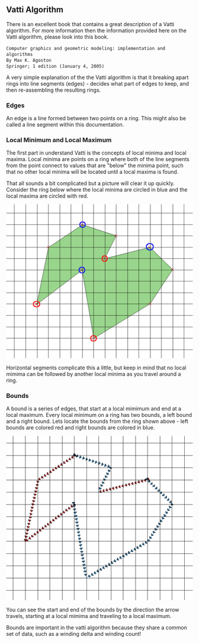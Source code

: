 ## Vatti Algorithm

There is an excellent book that contains a great description of a Vatti algorithm. For more information
then the information provided here on the Vatti algorithm, please look into this book.

```
Computer graphics and geometric modeling: implementation and algorithms
By Max K. Agoston                                                      
Springer; 1 edition (January 4, 2005)
```

A very simple explanation of the the Vatti algorithm is that it breaking apart rings into line segments (edges) - decides what part of edges to keep, and then re-assembling the resulting rings.

### Edges

An edge is a line formed between two points on a ring. This might also be called a line segment within this documentation. 

### Local Minimum and Local Maximum

The first part in understand Vatti is the concepts of local minima and local maxima. Local minima are points on a ring where both of the line segments from the point connect to values that are "below" the minima point, such that no other local minima will be located until a local maxima is found. 

That all sounds a bit complicated but a picture will clear it up quickly. Consider the ring below where the local minima are circled in blue and the local maxima are circled with red. 

![Local Minima and Local Maxima](local_min_max.png)

Horizontal segments complicate this a little, but keep in mind that no local mimima can be followed by another local minima as you travel around a ring. 

### Bounds

A bound is a series of edges, that start at a local mimimum and end at a local maximum. Every local minimum on a ring has two bounds, a left bound and a right bound. Lets locate the bounds from the ring shown above - left bounds are colored red and right bounds are colored in blue.

![Left and Right Bounds](bounds_red_blue.png)

You can see the start and end of the bounds by the direction the arrow travels, starting at a local mimima and traveling to a local maximum. 

Bounds are important in the vatti algorithm because they share a common set of data, such as a winding delta and winding count!
